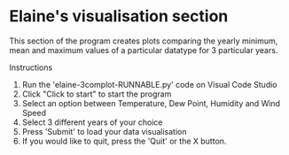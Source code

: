 # Elaine's visualisation section
 
This section of the program creates plots comparing the yearly minimum, mean and maximum values of a particular datatype for 3 particular years.

 Instructions
 1. Run the 'elaine-3complot-RUNNABLE.py' code on Visual Code Studio
 2. Click "Click to start" to start the program
 3. Select an option between Temperature, Dew Point, Humidity and Wind Speed
 4. Select 3 different years of your choice
 5. Press 'Submit' to load your data visualisation
 6. If you would like to quit, press the 'Quit' or the X button.
